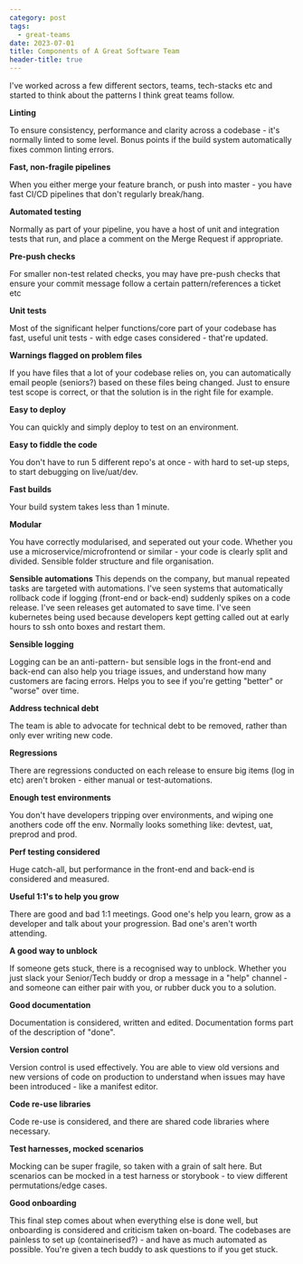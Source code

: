 ```yaml
---
category: post
tags:
  - great-teams
date: 2023-07-01
title: Components of A Great Software Team
header-title: true
---
```


I've worked across a few different sectors, teams, tech-stacks etc and started to think about the patterns I think great teams follow.
 
**Linting**
 
To ensure consistency, performance and clarity across a codebase - it's normally linted to some level. Bonus points if the build system automatically fixes common linting errors.
 
**Fast, non-fragile pipelines**
 
When you either merge your feature branch, or push into master - you have fast CI/CD pipelines that don't regularly break/hang.
 
**Automated testing**
 
Normally as part of your pipeline, you have a host of unit and integration tests that run, and place a comment on the Merge Request if appropriate.
 
**Pre-push checks**
 
For smaller non-test related checks, you may have pre-push checks that ensure your commit message follow a certain pattern/references a ticket etc
 
**Unit tests**
 
Most of the significant helper functions/core part of your codebase has fast, useful unit tests - with edge cases considered - that're updated.
 
**Warnings flagged on problem files**
 
If you have files that a lot of your codebase relies on, you can automatically email people (seniors?) based on these files being changed. Just to ensure test scope is correct, or that the solution is in the right file for example.
 
**Easy to deploy**
 
You can quickly and simply deploy to test on an environment.
 
**Easy to fiddle the code**
 
You don't have to run 5 different repo's at once - with hard to set-up steps, to start debugging on live/uat/dev.
 
**Fast builds**
 
Your build system takes less than 1 minute.
 
**Modular**
 
You have correctly modularised, and seperated out your code. Whether you use a microservice/microfrontend or similar - your code is clearly split and divided. Sensible folder structure and file organisation.
 
**Sensible automations**
This depends on the company, but manual repeated tasks are targeted with automations. I've seen systems that automatically rollback code if logging (front-end or back-end) suddenly spikes on a code release. I've seen releases get automated to save time. I've seen kubernetes being used because developers kept getting called out at early hours to ssh onto boxes and restart them.
 
**Sensible logging**
 
Logging can be an anti-pattern- but sensible logs in the front-end and back-end can also help you triage issues, and understand how many customers are facing errors. Helps you to see if you're getting "better" or "worse" over time.
 
**Address technical debt**
 
The team is able to advocate for technical debt to be removed, rather than only ever writing new code.
 
**Regressions**
 
There are regressions conducted on each release to ensure big items (log in etc) aren't broken - either manual or test-automations.
 
**Enough test environments**
 
You don't have developers tripping over environments, and wiping one anothers code off the env. Normally looks something like: devtest, uat, preprod and prod.
 
**Perf testing considered**
 
Huge catch-all, but performance in the front-end and back-end is considered and measured.
 
**Useful 1:1's to help you grow**
 
There are good and bad 1:1 meetings. Good one's help you learn, grow as a developer and talk about your progression. Bad one's aren't worth attending.
 
**A good way to unblock**
 
If someone gets stuck, there is a recognised way to unblock. Whether you just slack your Senior/Tech buddy or drop a message in a "help" channel - and someone can either pair with you, or rubber duck you to a solution.
 
**Good documentation**
 
Documentation is considered, written and edited. Documentation forms part of the description of "done".
 
**Version control**
 
Version control is used effectively. You are able to view old versions and new versions of code on production to understand when issues may have been introduced - like a manifest editor.
 
**Code re-use libraries**
 
Code re-use is considered, and there are shared code libraries where necessary.
 
**Test harnesses, mocked scenarios**
 
Mocking can be super fragile, so taken with a grain of salt here. But scenarios can be mocked in a test harness or storybook - to view different permutations/edge cases.
 
**Good onboarding**
 
This final step comes about when everything else is done well, but onboarding is considered and criticism taken on-board. The codebases are painless to set up (containerised?) - and have as much automated as possible. You're given a tech buddy to ask questions to if you get stuck.
